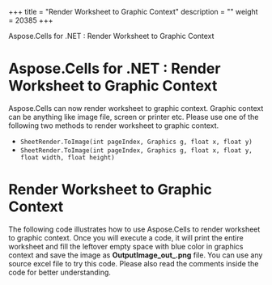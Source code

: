 +++
title = "Render Worksheet to Graphic Context" 
description = "" 
weight = 20385 
+++

Aspose.Cells for .NET : Render Worksheet to Graphic Context  

# Aspose.Cells for .NET : Render Worksheet to Graphic Context


Aspose.Cells can now render worksheet to graphic context. Graphic context can be anything like image file, screen or printer etc. Please use one of the following two methods to render worksheet to graphic context.

*   `SheetRender.ToImage(int pageIndex, Graphics g, float x, float y)`
*   `SheetRender.ToImage(int pageIndex, Graphics g, float x, float y, float width, float height)`

# Render Worksheet to Graphic Context

The following code illustrates how to use Aspose.Cells to render worksheet to graphic context. Once you will execute a code, it will print the entire worksheet and fill the leftover empty space with blue color in graphics context and save the image as **OutputImage\_out\_.png** file. You can use any source excel file to try this code. Please also read the comments inside the code for better understanding.

